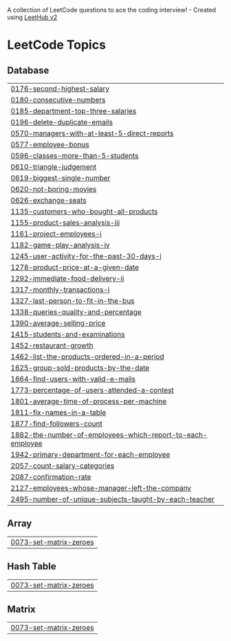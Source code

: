 A collection of LeetCode questions to ace the coding interview! - Created using [LeetHub v2](https://github.com/arunbhardwaj/LeetHub-2.0)
<!---LeetCode Topics Start-->
# LeetCode Topics
## Database
|  |
| ------- |
| [0176-second-highest-salary](https://github.com/hpaintola/leetcode/tree/master/0176-second-highest-salary) |
| [0180-consecutive-numbers](https://github.com/hpaintola/leetcode/tree/master/0180-consecutive-numbers) |
| [0185-department-top-three-salaries](https://github.com/hpaintola/leetcode/tree/master/0185-department-top-three-salaries) |
| [0196-delete-duplicate-emails](https://github.com/hpaintola/leetcode/tree/master/0196-delete-duplicate-emails) |
| [0570-managers-with-at-least-5-direct-reports](https://github.com/hpaintola/leetcode/tree/master/0570-managers-with-at-least-5-direct-reports) |
| [0577-employee-bonus](https://github.com/hpaintola/leetcode/tree/master/0577-employee-bonus) |
| [0596-classes-more-than-5-students](https://github.com/hpaintola/leetcode/tree/master/0596-classes-more-than-5-students) |
| [0610-triangle-judgement](https://github.com/hpaintola/leetcode/tree/master/0610-triangle-judgement) |
| [0619-biggest-single-number](https://github.com/hpaintola/leetcode/tree/master/0619-biggest-single-number) |
| [0620-not-boring-movies](https://github.com/hpaintola/leetcode/tree/master/0620-not-boring-movies) |
| [0626-exchange-seats](https://github.com/hpaintola/leetcode/tree/master/0626-exchange-seats) |
| [1135-customers-who-bought-all-products](https://github.com/hpaintola/leetcode/tree/master/1135-customers-who-bought-all-products) |
| [1155-product-sales-analysis-iii](https://github.com/hpaintola/leetcode/tree/master/1155-product-sales-analysis-iii) |
| [1161-project-employees-i](https://github.com/hpaintola/leetcode/tree/master/1161-project-employees-i) |
| [1182-game-play-analysis-iv](https://github.com/hpaintola/leetcode/tree/master/1182-game-play-analysis-iv) |
| [1245-user-activity-for-the-past-30-days-i](https://github.com/hpaintola/leetcode/tree/master/1245-user-activity-for-the-past-30-days-i) |
| [1278-product-price-at-a-given-date](https://github.com/hpaintola/leetcode/tree/master/1278-product-price-at-a-given-date) |
| [1292-immediate-food-delivery-ii](https://github.com/hpaintola/leetcode/tree/master/1292-immediate-food-delivery-ii) |
| [1317-monthly-transactions-i](https://github.com/hpaintola/leetcode/tree/master/1317-monthly-transactions-i) |
| [1327-last-person-to-fit-in-the-bus](https://github.com/hpaintola/leetcode/tree/master/1327-last-person-to-fit-in-the-bus) |
| [1338-queries-quality-and-percentage](https://github.com/hpaintola/leetcode/tree/master/1338-queries-quality-and-percentage) |
| [1390-average-selling-price](https://github.com/hpaintola/leetcode/tree/master/1390-average-selling-price) |
| [1415-students-and-examinations](https://github.com/hpaintola/leetcode/tree/master/1415-students-and-examinations) |
| [1452-restaurant-growth](https://github.com/hpaintola/leetcode/tree/master/1452-restaurant-growth) |
| [1462-list-the-products-ordered-in-a-period](https://github.com/hpaintola/leetcode/tree/master/1462-list-the-products-ordered-in-a-period) |
| [1625-group-sold-products-by-the-date](https://github.com/hpaintola/leetcode/tree/master/1625-group-sold-products-by-the-date) |
| [1664-find-users-with-valid-e-mails](https://github.com/hpaintola/leetcode/tree/master/1664-find-users-with-valid-e-mails) |
| [1773-percentage-of-users-attended-a-contest](https://github.com/hpaintola/leetcode/tree/master/1773-percentage-of-users-attended-a-contest) |
| [1801-average-time-of-process-per-machine](https://github.com/hpaintola/leetcode/tree/master/1801-average-time-of-process-per-machine) |
| [1811-fix-names-in-a-table](https://github.com/hpaintola/leetcode/tree/master/1811-fix-names-in-a-table) |
| [1877-find-followers-count](https://github.com/hpaintola/leetcode/tree/master/1877-find-followers-count) |
| [1882-the-number-of-employees-which-report-to-each-employee](https://github.com/hpaintola/leetcode/tree/master/1882-the-number-of-employees-which-report-to-each-employee) |
| [1942-primary-department-for-each-employee](https://github.com/hpaintola/leetcode/tree/master/1942-primary-department-for-each-employee) |
| [2057-count-salary-categories](https://github.com/hpaintola/leetcode/tree/master/2057-count-salary-categories) |
| [2087-confirmation-rate](https://github.com/hpaintola/leetcode/tree/master/2087-confirmation-rate) |
| [2127-employees-whose-manager-left-the-company](https://github.com/hpaintola/leetcode/tree/master/2127-employees-whose-manager-left-the-company) |
| [2495-number-of-unique-subjects-taught-by-each-teacher](https://github.com/hpaintola/leetcode/tree/master/2495-number-of-unique-subjects-taught-by-each-teacher) |
## Array
|  |
| ------- |
| [0073-set-matrix-zeroes](https://github.com/hpaintola/leetcode/tree/master/0073-set-matrix-zeroes) |
## Hash Table
|  |
| ------- |
| [0073-set-matrix-zeroes](https://github.com/hpaintola/leetcode/tree/master/0073-set-matrix-zeroes) |
## Matrix
|  |
| ------- |
| [0073-set-matrix-zeroes](https://github.com/hpaintola/leetcode/tree/master/0073-set-matrix-zeroes) |
<!---LeetCode Topics End-->